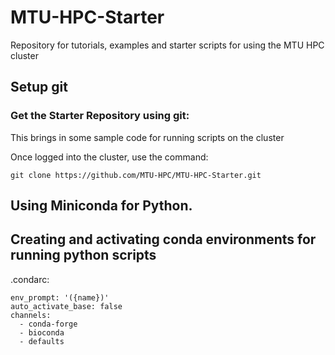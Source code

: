 # MTU-HPC-Starter
Repository for tutorials, examples and starter scripts for using the MTU HPC cluster


## Setup git 

### Get the Starter Repository using git:
This brings in some sample code for running scripts on the cluster

Once logged into the cluster, use the command:

    git clone https://github.com/MTU-HPC/MTU-HPC-Starter.git

## Using Miniconda for Python.

## Creating and activating conda environments for running python scripts 


.condarc:

```
env_prompt: '({name})'
auto_activate_base: false
channels:
  - conda-forge
  - bioconda
  - defaults
```
